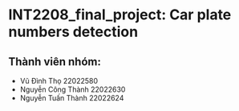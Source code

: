 # INT2208_final_project: Car plate numbers detection
## Thành viên nhóm:  
- Vũ Đình Thọ 22022580  
- Nguyễn Công Thành 22022630  
- Nguyễn Tuấn Thành 22022624   
